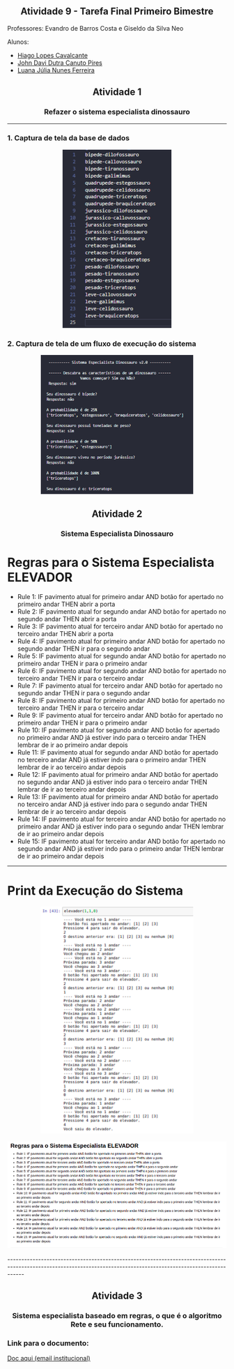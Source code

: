 <h2 align = center> Atividade 9 - Tarefa Final Primeiro Bimestre </h2>

Professores: Evandro de Barros Costa e Giseldo da Silva Neo

Alunos:

- <a href="https://github.com/hglps">Hiago Lopes Cavalcante</a>
- <a href="https://github.com/JohnQ00">John Davi Dutra Canuto Pires</a>
- <a href="https://github.com/ferreiraluana">Luana Júlia Nunes Ferreira</a>

<h2 align = center> Atividade 1 </h2>
<h3 align = center> Refazer o sistema especialista dinossauro </h3>

<hr>

### 1. Captura de tela da base de dados

<p align = center>
    <img src = '/images/regras.png' width = '250'>
</p>

### 2. Captura de tela de um fluxo de execução do sistema

<p align = center>
    <img src = '/images/teste.png' width = '350'>
</p>

<h2 align = center> Atividade 2 </h2>
<h3 align = center> Sistema Especialista Dinossauro </h3>

# Regras para o Sistema Especialista ELEVADOR
- Rule 1: IF pavimento atual for primeiro andar AND botão for apertado no primeiro andar THEN abrir a porta
- Rule 2: IF pavimento atual for segundo andar AND botão for apertado no segundo andar THEN abrir a porta
- Rule 3: IF pavimento atual for terceiro andar AND botão for apertado no terceiro andar THEN abrir a porta
- Rule 4: IF pavimento atual for primeiro andar AND botão for apertado no segundo andar THEN ir para o segundo andar
- Rule 5: IF pavimento atual for segundo andar AND botão for apertado no primeiro andar THEN ir para o primeiro andar
- Rule 6: IF pavimento atual for segundo andar AND botão for apertado no terceiro andar THEN ir para o terceiro andar
- Rule 7: IF pavimento atual for terceiro andar AND botão for apertado no segundo andar THEN ir para o segundo andar
- Rule 8: IF pavimento atual for primeiro andar AND botão for apertado no terceiro andar THEN ir para o terceiro andar
- Rule 9: IF pavimento atual for terceiro andar AND botão for apertado no primeiro andar THEN ir para o primeiro andar
- Rule 10: IF pavimento atual for segundo andar AND botão for apertado no primeiro andar AND já estiver indo para o terceiro andar THEN lembrar de ir ao primeiro andar depois
- Rule 11: IF pavimento atual for segundo andar AND botão for apertado no terceiro andar AND já estiver indo para o primeiro andar THEN lembrar de ir ao terceiro andar depois
- Rule 12: IF pavimento atual for primeiro andar AND botão for apertado no segundo andar AND já estiver indo para o terceiro andar THEN lembrar de ir ao terceiro andar depois
- Rule 13: IF pavimento atual for primeiro andar AND botão for apertado no terceiro andar AND já estiver indo para o segundo andar THEN lembrar de ir ao terceiro andar depois
- Rule 14: IF pavimento atual for terceiro andar AND botão for apertado no primeiro andar AND já estiver indo para o segundo andar THEN lembrar de ir ao primeiro andar depois
- Rule 15: IF pavimento atual for terceiro andar AND botão for apertado no segundo andar AND já estiver indo para o primeiro andar THEN lembrar de ir ao primeiro andar depois

------------------------------------------------------------------------------------------------------------------------------------------------------------------
# Print da Execução do Sistema
<p align = center>
    <img src = 'images/execução-SE-elevador.png' width = '350'>
</p>

<p align = center>
    <img src = 'images/rules-SE-elevador.png' width = '900'>
</p>
------------------------------------------------------------------------------------------------------------------------------------------------------------------
<h2 align = center> Atividade 3 </h2>
<h3 align = center> Sistema especialista baseado em regras, o que é o algoritmo Rete e seu funcionamento. </h3>
<h3> Link para o documento: </h3> <a href="https://docs.google.com/document/d/1gtPcK_ztY60sApZo9JdeUZlTfGXah2IR29BZfy9N3kY/edit?usp=sharing">Doc aqui (email institucional)</a> 
